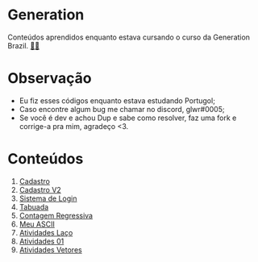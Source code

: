 # Generation

Conteúdos aprendidos enquanto estava cursando o curso da Generation Brazil. 
<a target='_blank' href="https://brazil.generation.org/">
👨‍🎓
</a>

# Observação

- Eu fiz esses códigos enquanto estava estudando Portugol;
- Caso encontre algum bug me chamar no discord, glwr#0005;
- Se você é dev e achou Dup e sabe como resolver,
faz uma fork e corrige-a pra mim, agradeço <3.


# Conteúdos
1. [Cadastro](/Portugol/cadastro.por)
2. [Cadastro V2](/Portugol/sistema%20de%20cadastro.por)
3. [Sistema de Login](/Portugol/sistema%20de%20login.por)
4. [Tabuada](/Portugol/tabuada.por)
5. [Contagem Regressiva](/Portugol/contagem%20regressiva.por)
6. [Meu ASCII](/Portugol/ascii.por)
7. [Atividades Laço](/Portugol/Atividades%20la%C3%A7o/)
8. [Atividades 01](/Portugol/Atividades%2001/)
9. [Atividades Vetores](/Portugol/Atividades%20Vetores/)
